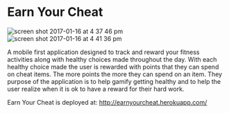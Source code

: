 # Earn Your Cheat

![screen shot 2017-01-16 at 4 37 46 pm](https://cloud.githubusercontent.com/assets/14320947/22002857/71af5400-dc0c-11e6-972e-8435737be43e.png)
![screen shot 2017-01-16 at 4 41 36 pm](https://cloud.githubusercontent.com/assets/14320947/22002860/75f37410-dc0c-11e6-9fde-4ed19527920d.png)

A mobile first application designed to track and reward your fitness activities along with healthy choices made throughout the day. With each healthy choice made the user is rewarded with points that they can spend on cheat items. The more points the more they can spend on an item. They purpose of the application is to help gamify getting healthy and to help the user realize when it is ok to have a reward for their hard work.

Earn Your Cheat is deployed at: http://earnyourcheat.herokuapp.com/
